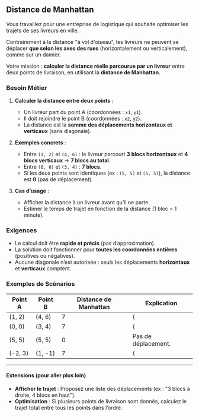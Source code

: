 ## Distance de Manhattan
Vous travaillez pour une entreprise de logistique qui souhaite optimiser les trajets de ses livreurs en ville. 

Contrairement à la distance "à vol d'oiseau", les livreurs ne peuvent se déplacer **que selon les axes des rues** (horizontalement ou verticalement), comme sur un damier.

Votre mission : **calculer la distance réelle parcourue par un livreur** entre deux points de livraison, en utilisant la **distance de Manhattan**.


### **Besoin Métier**
1. **Calculer la distance entre deux points** :
   - Un livreur part du point A (coordonnées : `x1`, `y1`).
   - Il doit rejoindre le point B (coordonnées : `x2`, `y2`).
   - La distance est la **somme des déplacements horizontaux et verticaux** (sans diagonale).

2. **Exemples concrets** :
   - Entre `(1, 2)` et `(4, 6)` : le livreur parcourt **3 blocs horizontaux** et **4 blocs verticaux** → **7 blocs au total**.
   - Entre `(0, 0)` et `(3, 4)` : **7 blocs**.
   - Si les deux points sont identiques (ex : `(5, 5)` et `(5, 5)`), la distance est **0** (pas de déplacement).

3. **Cas d’usage** :
   - Afficher la distance à un livreur avant qu’il ne parte.
   - Estimer le temps de trajet en fonction de la distance (1 bloc = 1 minute).

### **Exigences**
- Le calcul doit être **rapide et précis** (pas d’approximation).
- La solution doit fonctionner pour **toutes les coordonnées entières** (positives ou négatives).
- Aucune diagonale n’est autorisée : seuls les déplacements **horizontaux** et **verticaux** comptent.

### **Exemples de Scénarios**

| Point A  | Point B  | Distance de Manhattan | Explication                                  |
|----------|----------|-----------------------|----------------------------------------------|
| (1, 2)   | (4, 6)   | 7                     | \( |4-1| + |6-2| = 3 + 4 = 7 \)          |
| (0, 0)   | (3, 4)   | 7                     | \( |3-0| + |4-0| = 3 + 4 = 7 \)          |
| (5, 5)   | (5, 5)   | 0                     | Pas de déplacement.                          |
| (-2, 3)  | (1, -1)  | 7                     | \( |1-(-2)| + |-1-3| = 3 + 4 = 7 \)      |

---

#### **Extensions (pour aller plus loin)**
- **Afficher le trajet** : Proposez une liste des déplacements (ex : "3 blocs à droite, 4 blocs en haut").
- **Optimisation** : Si plusieurs points de livraison sont donnés, calculez le trajet total entre tous les points dans l’ordre.